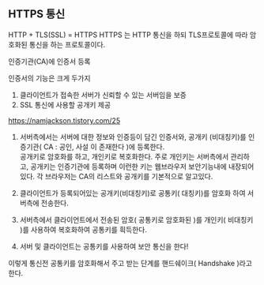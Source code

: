 HTTPS 통신
---------------------------
HTTP + TLS(SSL) = HTTPS
HTTPS 는 HTTP 통신을 하되 TLS프로토콜에 따라 암호화된 통신을 하는 프로토콜이다.   

인증기관(CA)에 인증서 등록

인증서의 기능은 크게 두가지
1. 클라이언트가 접속한 서버가 신뢰할 수 있는 서버임을 보증
2. SSL 통신에 사용할 공개키 제공


https://namjackson.tistory.com/25  

1. 서버측에서는 서버에 대한 정보와 인증등이 담긴 인증서와, 공개키 (비대칭키)를 인증기관( CA : 공인, 사설 이 존재한다 )에 등록한다.  
공개키로 암호화를 하고, 개인키로 복호화한다.
주로 개인키는 서버측에서 관리하고, 공개키는 인증기관에 등록하며 이런한 키는 웹브라우저 보안기능내에 내장되어있다.
각 브라우저는 CA의 리스트와 공개키를 기본적으로 알고있다.

2. 클라이언트가 등록되어있는 공개키(비대칭키)로 공통키( 대칭키)를 암호화 하여 서버측에 전송한다.  

3. 서버측에서 클라이언트에서 전송된 암호( 공통키로 암호화된 )를 개인키( 비대칭키 )를 사용하여 복호화하여 공통키를 흭득한다.  

4. 서버 및 클라이언트는 공통키를 사용하여 보안 통신을 한다!  

이렇게 통신전 공통키를 암호화해서 주고 받는 단계를 핸드쉐이크( Handshake )라고 한다.